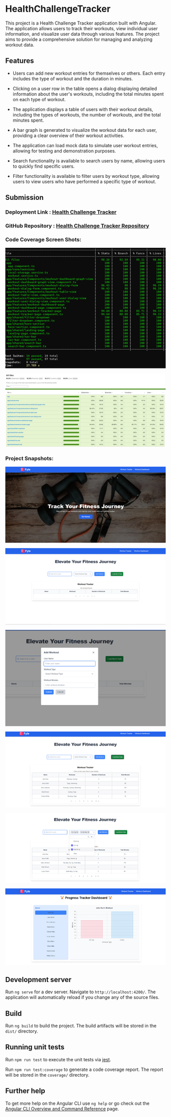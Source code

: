 # HealthChallengeTracker

This project is a Health Challenge Tracker application built with Angular. The application allows users to track their workouts, view individual user information, and visualize user data through various features. The project aims to provide a comprehensive solution for managing and analyzing workout data.

## Features

- Users can add new workout entries for themselves or others. Each entry includes the type of workout and the duration in minutes.

- Clicking on a user row in the table opens a dialog displaying detailed information about the user's workouts, including the total minutes spent on each type of workout.

- The application displays a table of users with their workout details, including the types of workouts, the number of workouts, and the total minutes spent.

- A bar graph is generated to visualize the workout data for each user, providing a clear overview of their workout activities.

- The application can load mock data to simulate user workout entries, allowing for testing and demonstration purposes.

- Search functionality is available to search users by name, allowing users to quickly find specific users.

- Filter functionality is available to filter users by workout type, allowing users to view users who have performed a specific type of workout.

## Submission
### Deployment Link : [Health Challenge Tracker](https://fyle-health-challenge-tracker-app.netlify.app/)

### GitHub Repository : [Health Challenge Tracker Repository](https://github.com/amit429/health-challenge-tracker-Fyle-Assignment)

### Code Coverage Screen Shots:
![alt text](image.png)

![alt text](image-1.png)

### Project Snapshots:
![alt text](image-2.png)

![alt text](image-4.png)

![alt text](image-5.png)

![alt text](image-6.png)

![alt text](image-7.png)

![alt text](image-8.png)

## Development server

Run `ng serve` for a dev server. Navigate to `http://localhost:4200/`. The application will automatically reload if you change any of the source files.

## Build

Run `ng build` to build the project. The build artifacts will be stored in the `dist/` directory.

## Running unit tests

Run `npm run test` to execute the unit tests via [jest](https://jestjs.io/).

Run `npm run test:coverage` to generate a code coverage report. The report will be stored in the `coverage/` directory.

## Further help

To get more help on the Angular CLI use `ng help` or go check out the [Angular CLI Overview and Command Reference](https://angular.io/cli) page.